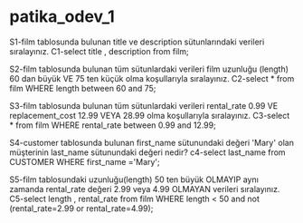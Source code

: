 # patika_odev_1


S1-film tablosunda bulunan title ve description sütunlarındaki verileri sıralayınız.
  C1-select title , description from film;
  
S2-film tablosunda bulunan tüm sütunlardaki verileri film uzunluğu (length) 60 dan büyük VE 75 ten küçük olma koşullarıyla sıralayınız.
  C2-select * from film WHERE length between 60 and 75;
  
S3-film tablosunda bulunan tüm sütunlardaki verileri rental_rate 0.99 VE replacement_cost 12.99 VEYA 28.99 olma koşullarıyla sıralayınız.
  C3-select * from film WHERE rental_rate between 0.99 and 12.99;
  
S4-customer tablosunda bulunan first_name sütunundaki değeri 'Mary' olan müşterinin last_name sütunundaki değeri nedir?
  c4-select last_name from CUSTOMER WHERE first_name ='Mary';
  
S5-film tablosundaki uzunluğu(length) 50 ten büyük OLMAYIP aynı zamanda rental_rate değeri 2.99 veya 4.99 OLMAYAN verileri sıralayınız.
  C5-select length , rental_rate from film WHERE length < 50 and not (rental_rate=2.99 or rental_rate=4.99);
